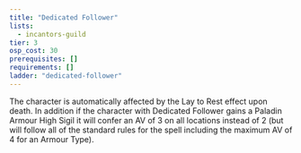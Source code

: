 ```yaml
---
title: "Dedicated Follower"
lists:
  - incantors-guild
tier: 3
osp_cost: 30
prerequisites: []
requirements: []
ladder: "dedicated-follower"
---
```


The character is automatically affected by the Lay to Rest effect upon death. In addition if the character with Dedicated Follower gains a Paladin Armour High Sigil it will confer an AV of 3 on all locations instead of 2 (but will follow all of the standard rules for the spell including the maximum AV of 4 for an Armour Type).
